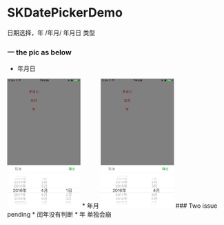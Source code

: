 # SKDatePickerDemo
日期选择，年 /年月/ 年月日 类型
### 一 the pic as below
* 年月日   
<img src="https://github.com/AlexanderYeah/SKDatePickerDemo/blob/master/SKDatePicker/IMG_0063.PNG" width="170" height="300" />  
* 年月  
<img src="https://github.com/AlexanderYeah/SKDatePickerDemo/blob/master/SKDatePicker/IMG_0064.PNG" width="170" height="300" />  
### Two issue pending  
* 闰年没有判断  
* 年 单独会崩
